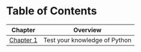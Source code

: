 # Table of Contents


|                                Chapter                              |           Overview           |  
| ------------------------------------------------------------------- | ---------------------------- |
|[Chapter 1](https://github.com/ChaseHardin/chapter_01/chapter_01.md) | Test your knowledge of Python|



